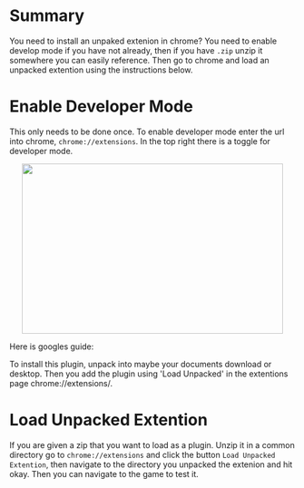# Summary

You need to install an unpaked extenion in chrome? You need to enable develop mode if you have not already, then if you have `.zip` unzip it somewhere you can easily reference. Then go to chrome and load an unpacked extention using the instructions below. 

# Enable Developer Mode
This only needs to be done once. To enable developer mode enter the url into chrome, `chrome://extensions`. In the top right there is a toggle for developer mode. 

<p align="center">
  <img width="460" height="300" src="https://wd.imgix.net/image/BhuKGJaIeLNPW9ehns59NfwqKxF2/BzVElZpUtNE4dueVPSp3.png?auto=format&w=650">
</p>
Here is googles guide:

To install this plugin, unpack into maybe your documents download or desktop. Then you add the plugin using 'Load Unpacked' in the extentions page chrome://extensions/.

# Load Unpacked Extention

If you are given a zip that you want to load as a plugin. Unzip it in a common directory go to `chrome://extensions` and click the button `Load Unpacked Extention`, then navigate to the directory you unpacked the extenion and hit okay. Then you can navigate to the game to test it. 